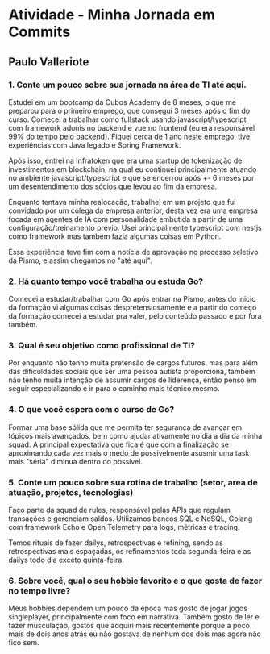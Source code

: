 # Atividade - Minha Jornada em Commits
## Paulo Valleriote

### 1. Conte um pouco sobre sua jornada na área de TI até aqui.
Estudei em um bootcamp da Cubos Academy de 8 meses, o que me preparou para o primeiro emprego, que consegui 3 meses após o fim do curso. Comecei a trabalhar como fullstack usando javascript/typescript com framework adonis no backend e vue no frontend (eu era responsável 99% do tempo pelo backend). Fiquei cerca de 1 ano neste emprego, tive experiências com Java legado e Spring Framework.

Após isso, entrei na Infratoken que era uma startup de tokenização de investimentos em blockchain, na qual eu continuei principalmente atuando no ambiente javascript/typescript e que se encerrou após +- 6 meses por um desentendimento dos sócios que levou ao fim da empresa.

Enquanto tentava minha realocação, trabalhei em um projeto que fui convidado por um colega da empresa anterior, desta vez era uma empresa focada em agentes de IA com personalidade embutida a partir de uma configuração/treinamento prévio. Usei principalmente typescript com nestjs como framework mas também fazia algumas coisas em Python.

Essa experiência teve fim com a notícia de aprovação no processo seletivo da Pismo, e assim chegamos no "até aqui".

### 2. Há quanto tempo você trabalha ou estuda Go?
Comecei a estudar/trabalhar com Go após entrar na Pismo, antes do inicio da formação vi algumas coisas despretensiosamente e a partir do começo da formação comecei a estudar pra valer, pelo conteúdo passado e por fora também.

### 3. Qual é seu objetivo como profissional de TI?
Por enquanto não tenho muita pretensão de cargos futuros, mas para além das dificuldades sociais que ser uma pessoa autista proporciona, também não tenho muita intenção de assumir cargos de liderença, então penso em seguir especializando e ir para o caminho mais técnico mesmo.

### 4. O que você espera com o curso de Go?
Formar uma base sólida que me permita ter segurança de avançar em tópicos mais avançados, bem como ajudar ativamente no dia a dia da minha squad. A principal expectativa que fica é que com a finalização se aproximando cada vez mais o medo de possivelmente asusmir uma task mais "séria" diminua dentro do possível.

### 5. Conte um pouco sobre sua rotina de trabalho (setor, area de atuação, projetos, tecnologias)
Faço parte da squad de rules, responsável pelas APIs que regulam transações e gerenciam saldos. Utilizamos bancos SQL e NoSQL, Golang com framework Echo e Open Telemetry para logs, métricas e tracing.

Temos rituais de fazer dailys, retrospectivas e refining, sendo as retrospectivas mais espaçadas, os refinamentos toda segunda-feira e as dailys todo dia exceto quinta-feira.

### 6. Sobre você, qual o seu hobbie favorito e o que gosta de fazer no tempo livre?
Meus hobbies dependem um pouco da época mas gosto de jogar jogos singleplayer, principalmente com foco em narrativa. Também gosto de ler e fazer musculação, gostos que adquiri mais recentemente porque a poco mais de dois anos atrás eu não gostava de nenhum dos dois mas agora não fico sem.